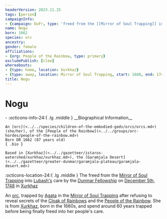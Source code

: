 ```yaml
---
headerVersion: 2023.11.25
tags: [person]
campaignInfo:
- {campaign: DuFr, type: 'freed from the [[Mirror of Soul Trapping]] into [[Lubash|Lubash''s]] care', date: 1748-12-05, format: '<met:u> by <person> on [[Session 71 (DuFr)|<target>]] in <current:1>'}
name: Nogu
born: 1662
species: orc
ancestry:
gender: female
affiliations:
- {org: People of the Rainbow, type: primary}
excludePublish: [clee]
whereabouts:
- {type: home, location: Xurkhaz}
- {type: away, location: Mirror of Soul Trapping, start: 1680, end: 1748-12-04}
title: Nogu
---
```

# Nogu
<div class="grid cards ext-narrow-margin ext-one-column" markdown>
- :octicons-info-24:{ .lg .middle } __Biographical Information__

    An [orc](<../../species/children-of-the-embodied-gods/orcs/orcs.md>) (she/her), of the [People of the Rainbow](<../../groups/orc-hordes/people-of-the-rainbow.md>)  
    Born DR 1662 (87 years old)  
    { .bio }

    Based in [Xurkhaz](<../../gazetteer/istaros-watershed/xurkhaz/xurkhaz.md>), the [Garamjala Desert](<../../gazetteer/greater-dunmar/garamjala-plateau/garamjala-desert.md>)
</div>



:octicons-location-24:{ .lg .middle } The freed from the [Mirror of Soul Trapping](<../../campaigns/dunmari-frontier/treasure/mirror-of-soul-trapping.md>) into [Lubash's](<./lubash.md>) care by the [Dunmar Fellowship](<../pcs/dunmar-fellowship/dunmar-fellowship.md>) on [December 5th, 1748](<../../campaigns/dunmari-frontier/session-notes/session-71-dufr.md>) in [Xurkhaz](<../../gazetteer/istaros-watershed/xurkhaz/xurkhaz.md>)  


An [orc](<../../species/children-of-the-embodied-gods/orcs/orcs.md>), trapped by [Agata](<../fey/agata.md>) in the [Mirror of Soul Trapping](<../../campaigns/dunmari-frontier/treasure/mirror-of-soul-trapping.md>) after refusing to reveal secrets of the [Cloak of Rainbows](<../../things/artifacts-of-power/cloak-of-rainbows.md>) and the [People of the Rainbow](<../../groups/orc-hordes/people-of-the-rainbow.md>). She is from [Xurkhaz](<../../gazetteer/istaros-watershed/xurkhaz/xurkhaz.md>), born in the 1660s, and spend around 60 years trapped before being finally freed into her people's care.